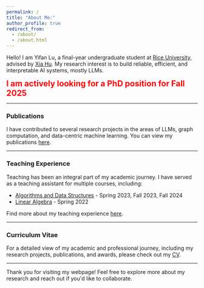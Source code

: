 ```yaml
---
permalink: /
title: "About Me:"
author_profile: true
redirect_from: 
  - /about/
  - /about.html
---
```



Hello! I am Yifan Lu, a final-year undergraduate student at [Rice University](https://www.rice.edu/), advised by [Xia Hu](https://cs.rice.edu/~xh37/index.html). My research interest is to build reliable, efficient, and interpretable AI systems, mostly LLMs.

<span style="color: red; font-size: 1.5em;"><strong>I am actively looking for a PhD position for Fall 2025</strong></span>

---

### Publications
I have contributed to several research projects in the areas of LLMs, graph computation, and data-centric machine learning. You can view my publications [here](https://yl231.github.io/publications/).

---

### Teaching Experience
Teaching has been an integral part of my academic journey. I have served as a teaching assistant for multiple courses, including:
- [Algorithms and Data Structures](https://yl231.github.io/teaching/) - Spring 2023, Fall 2023, Fall 2024
- [Linear Algebra](https://yl231.github.io/teaching/) - Spring 2022

Find more about my teaching experience [here](https://yl231.github.io/teaching/).

---

### Curriculum Vitae
For a detailed view of my academic and professional journey, including my research projects, publications, and awards, please check out my [CV](https://yl231.github.io/cv/).

---

Thank you for visiting my webpage! Feel free to explore more about my research and reach out if you'd like to collaborate.
